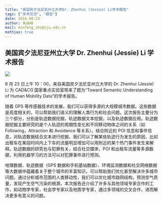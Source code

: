 ```yaml
---
title: "美国宾夕法尼亚州立大学Dr. Zhenhui (Jessie) Li学术报告"
tags: ["学术交流", "报告"]
date: 2016-06-23
author: 朱闽峰
mail: minfeng_zhu@zju.edu.cn
mathjax: true
---
```


## 美国宾夕法尼亚州立大学 Dr. Zhenhui (Jessie) Li 学术报告

![](http://www.cad.zju.edu.cn/home/vagblog/wp-content/uploads/2016/06/IMG_1273.jpg)

6 月 23 日上午 10：00，来自美国宾夕法尼亚州立大学的 Dr. Zhenhui (Jessie) Li 为 CAD&CG 国家重点实验室带来了题为“Toward Semantic Understanding of Human Mobility Data”的学术报告。

随着 GPS 等传感器技术的发展，我们可以获得多源的大规模城市数据。这些数据是高度相关的，可以帮助我们语义的理解人类行为和社会问题。这次报告主要分为三个部分，分别是轨迹数据挖掘，轨迹数据文本挖掘，以及轨迹数据应用。轨迹数据挖掘主要研究的是个人轨迹的周期性变化和不同移动物体之间的关系（如 Following，Attraction 和 Avoidance 等关系）。结合附近的 POI 信息和事件信息，对轨迹数据结合文本进行挖掘，我们可以了解某些轨迹行为发生的原因，比如出租车在某段时间内上下车的流量明显增加可以用附近的某个热门事件发生来解释。轨迹数据的研究也与犯罪有关，结合社交媒体，POI 和出租车流量等多源数据，利用机器学习的方法可以对犯罪事件进行预测。

地理数据、轨迹数据（GPS 数据和手机基站数据）、环境监测数据和社交网络数据等大数据中蕴藏着关于整个城市的丰富知识，可以帮助我们优化甚至解决许多城市问题。通过分析城市范围的人类移动性，我们可以优化城市路网结构，预测空气质量，发现产生空气污染的根源。本次报告还介绍了许多与其他领域专家合作的工作，如动物学专家，社会学专家以及地质学专家，通过多领域的交叉合作，进而解决更多有意义的问题。
